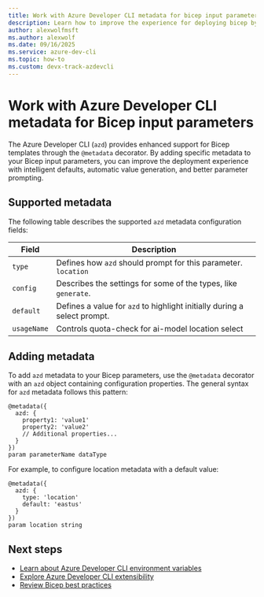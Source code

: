 ```yaml
---
title: Work with Azure Developer CLI metadata for bicep input parameters
description: Learn how to improve the experience for deploying bicep by adding specific azd `metadata` into input parameters.
author: alexwolfmsft
ms.author: alexwolf
ms.date: 09/16/2025
ms.service: azure-dev-cli
ms.topic: how-to
ms.custom: devx-track-azdevcli
---
```


# Work with Azure Developer CLI metadata for Bicep input parameters

The Azure Developer CLI (`azd`) provides enhanced support for Bicep templates through the `@metadata` decorator. By adding specific metadata to your Bicep input parameters, you can improve the deployment experience with intelligent defaults, automatic value generation, and better parameter prompting.

## Supported metadata

The following table describes the supported `azd` metadata configuration fields:

| Field | Description |
|-------|-------------|
| `type` | Defines how `azd` should prompt for this parameter. `location` |
| `config` | Describes the settings for some of the types, like `generate`. |
| `default` | Defines a value for `azd` to highlight initially during a select prompt. |
| `usageName` | Controls quota-check for ai-model location select |

## Adding metadata

To add `azd` metadata to your Bicep parameters, use the `@metadata` decorator with an `azd` object containing configuration properties. The general syntax for `azd` metadata follows this pattern:

```bicep
@metadata({
  azd: {
    property1: 'value1'
    property2: 'value2'
    // Additional properties...
  }
})
param parameterName dataType
```

For example, to configure location metadata with a default value:

```bicep
@metadata({
  azd: {
    type: 'location'
    default: 'eastus'
  }
})
param location string
```

## Next steps

- [Learn about Azure Developer CLI environment variables](manage-environment-variables.md)
- [Explore Azure Developer CLI extensibility](azd-extensibility.md)
- [Review Bicep best practices](../azure-resource-manager/bicep/best-practices.md)

